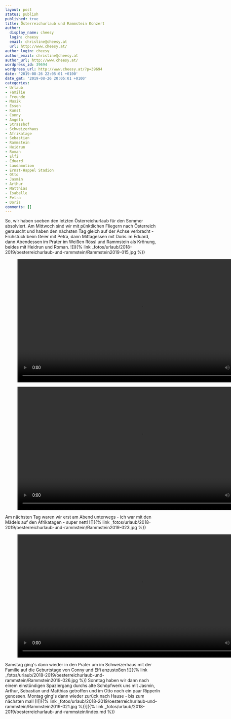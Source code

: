 ```yaml
---
layout: post
status: publish
published: true
title: Österreichurlaub und Rammstein Konzert
author:
  display_name: cheesy
  login: cheesy
  email: christine@cheesy.at
  url: http://www.cheesy.at/
author_login: cheesy
author_email: christine@cheesy.at
author_url: http://www.cheesy.at/
wordpress_id: 39694
wordpress_url: http://www.cheesy.at/?p=39694
date: '2019-08-26 22:05:01 +0100'
date_gmt: '2019-08-26 20:05:01 +0100'
categories:
- Urlaub
- Familie
- Freunde
- Musik
- Essen
- Kunst
- Conny
- Angela
- Strasshof
- Schweizerhaus
- Afrikatage
- Sebastian
- Rammstein
- Heidrun
- Roman
- Elfi
- Eduard
- Laudamotion
- Ernst-Happel Stadion
- Otto
- Jasmin
- Arthur
- Matthias
- Isabelle
- Petra
- Doris
comments: []
---
```

So, wir haben soeben den letzten Österreichurlaub für den Sommer absolviert.
Am Mittwoch sind wir mit pünktlichen Fliegern nach Österreich gerauscht und haben den nächsten Tag gleich auf der Achse verbracht - Frühstück beim Geier mit Petra, dann Mittagessen mit Doris im Eduard, dann Abendessen im Prater im Weißen Rössl und Rammstein als Krönung, beides mit Heidrun und Roman.
![]({% link _fotos/urlaub/2018-2019/oesterreichurlaub-und-rammstein/Rammstein2019-015.jpg %})
<figure><video controls width="800" src="{% link /download/Videos/Rammstein-Diamant-2019.mp4 %}"></video></figure>
<figure><video controls width="800" src="{% link /download/Videos/Rammstein-Engel-2019.mp4 %}"></video></figure>
Am nächsten Tag waren wir erst am Abend unterwegs - ich war mit den Mädels auf den Afrikatagen - super nett!
![]({% link _fotos/urlaub/2018-2019/oesterreichurlaub-und-rammstein/Rammstein2019-023.jpg %})
<figure><video controls width="800" src="{% link /download/Videos/Afrikatage-2019.mp4 %}"></video></figure>
Samstag ging's dann wieder in den Prater um im Schweizerhaus mit der Familie auf die Geburtstage von Conny und Elfi anzustoßen
![]({% link _fotos/urlaub/2018-2019/oesterreichurlaub-und-rammstein/Rammstein2019-026.jpg %})
Sonntag haben wir dann nach einem einstündigen Spaziergang durchs alte Schöpfwerk uns mit Jasmin, Arthur, Sebastian und Matthias getroffen und im Otto noch ein paar Ripperln genossen.
Montag ging's dann wieder zurück nach Hause - bis zum nächsten mal!
[![]({% link _fotos/urlaub/2018-2019/oesterreichurlaub-und-rammstein/Rammstein2019-021.jpg %})]({% link _fotos/urlaub/2018-2019/oesterreichurlaub-und-rammstein/index.md %})
